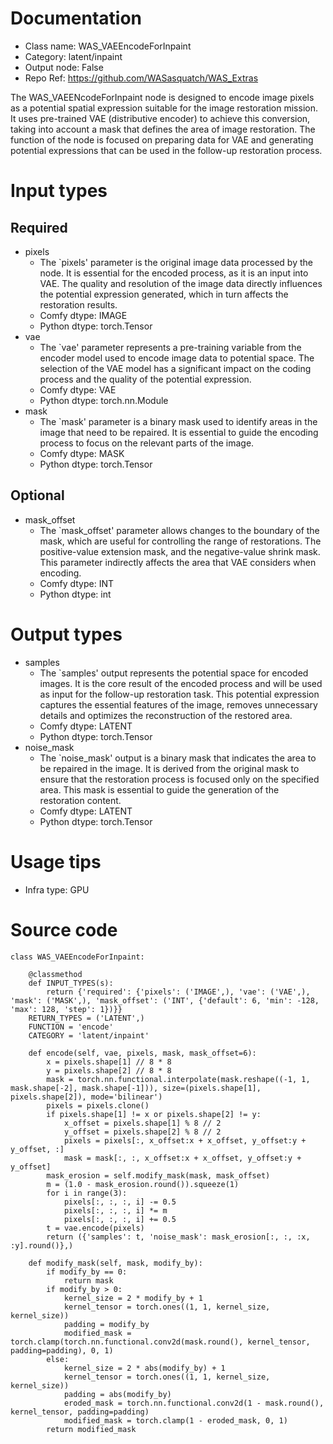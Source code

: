 # Documentation
- Class name: WAS_VAEEncodeForInpaint
- Category: latent/inpaint
- Output node: False
- Repo Ref: https://github.com/WASasquatch/WAS_Extras

The WAS_VAEENcodeForInpaint node is designed to encode image pixels as a potential spatial expression suitable for the image restoration mission. It uses pre-trained VAE (distributive encoder) to achieve this conversion, taking into account a mask that defines the area of image restoration. The function of the node is focused on preparing data for VAE and generating potential expressions that can be used in the follow-up restoration process.

# Input types
## Required
- pixels
    - The `pixels' parameter is the original image data processed by the node. It is essential for the encoded process, as it is an input into VAE. The quality and resolution of the image data directly influences the potential expression generated, which in turn affects the restoration results.
    - Comfy dtype: IMAGE
    - Python dtype: torch.Tensor
- vae
    - The `vae' parameter represents a pre-training variable from the encoder model used to encode image data to potential space. The selection of the VAE model has a significant impact on the coding process and the quality of the potential expression.
    - Comfy dtype: VAE
    - Python dtype: torch.nn.Module
- mask
    - The `mask' parameter is a binary mask used to identify areas in the image that need to be repaired. It is essential to guide the encoding process to focus on the relevant parts of the image.
    - Comfy dtype: MASK
    - Python dtype: torch.Tensor
## Optional
- mask_offset
    - The `mask_offset' parameter allows changes to the boundary of the mask, which are useful for controlling the range of restorations. The positive-value extension mask, and the negative-value shrink mask. This parameter indirectly affects the area that VAE considers when encoding.
    - Comfy dtype: INT
    - Python dtype: int

# Output types
- samples
    - The `samples' output represents the potential space for encoded images. It is the core result of the encoded process and will be used as input for the follow-up restoration task. This potential expression captures the essential features of the image, removes unnecessary details and optimizes the reconstruction of the restored area.
    - Comfy dtype: LATENT
    - Python dtype: torch.Tensor
- noise_mask
    - The `noise_mask' output is a binary mask that indicates the area to be repaired in the image. It is derived from the original mask to ensure that the restoration process is focused only on the specified area. This mask is essential to guide the generation of the restoration content.
    - Comfy dtype: LATENT
    - Python dtype: torch.Tensor

# Usage tips
- Infra type: GPU

# Source code
```
class WAS_VAEEncodeForInpaint:

    @classmethod
    def INPUT_TYPES(s):
        return {'required': {'pixels': ('IMAGE',), 'vae': ('VAE',), 'mask': ('MASK',), 'mask_offset': ('INT', {'default': 6, 'min': -128, 'max': 128, 'step': 1})}}
    RETURN_TYPES = ('LATENT',)
    FUNCTION = 'encode'
    CATEGORY = 'latent/inpaint'

    def encode(self, vae, pixels, mask, mask_offset=6):
        x = pixels.shape[1] // 8 * 8
        y = pixels.shape[2] // 8 * 8
        mask = torch.nn.functional.interpolate(mask.reshape((-1, 1, mask.shape[-2], mask.shape[-1])), size=(pixels.shape[1], pixels.shape[2]), mode='bilinear')
        pixels = pixels.clone()
        if pixels.shape[1] != x or pixels.shape[2] != y:
            x_offset = pixels.shape[1] % 8 // 2
            y_offset = pixels.shape[2] % 8 // 2
            pixels = pixels[:, x_offset:x + x_offset, y_offset:y + y_offset, :]
            mask = mask[:, :, x_offset:x + x_offset, y_offset:y + y_offset]
        mask_erosion = self.modify_mask(mask, mask_offset)
        m = (1.0 - mask_erosion.round()).squeeze(1)
        for i in range(3):
            pixels[:, :, :, i] -= 0.5
            pixels[:, :, :, i] *= m
            pixels[:, :, :, i] += 0.5
        t = vae.encode(pixels)
        return ({'samples': t, 'noise_mask': mask_erosion[:, :, :x, :y].round()},)

    def modify_mask(self, mask, modify_by):
        if modify_by == 0:
            return mask
        if modify_by > 0:
            kernel_size = 2 * modify_by + 1
            kernel_tensor = torch.ones((1, 1, kernel_size, kernel_size))
            padding = modify_by
            modified_mask = torch.clamp(torch.nn.functional.conv2d(mask.round(), kernel_tensor, padding=padding), 0, 1)
        else:
            kernel_size = 2 * abs(modify_by) + 1
            kernel_tensor = torch.ones((1, 1, kernel_size, kernel_size))
            padding = abs(modify_by)
            eroded_mask = torch.nn.functional.conv2d(1 - mask.round(), kernel_tensor, padding=padding)
            modified_mask = torch.clamp(1 - eroded_mask, 0, 1)
        return modified_mask
```